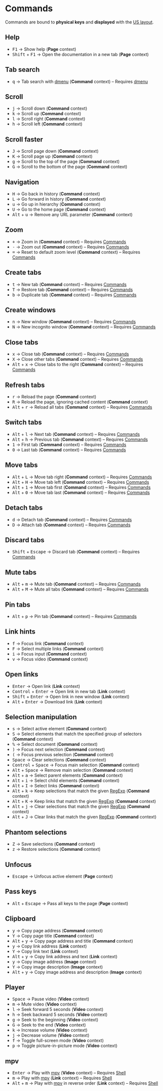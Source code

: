 # Commands

Commands are bound to **physical keys** and **displayed** with the [US layout][QWERTY].

## Help

- <kbd>F1</kbd> → Show help (**Page** context)
- <kbd>Shift</kbd> + <kbd>F1</kbd> → Open the documentation in a new tab (**Page** context)

## Tab search

- <kbd>q</kbd> → Tab search with [dmenu] (**Command** context) – Requires [dmenu][chrome-dmenu]

## Scroll

- <kbd>j</kbd> → Scroll down (**Command** context)
- <kbd>k</kbd> → Scroll up (**Command** context)
- <kbd>l</kbd> → Scroll right (**Command** context)
- <kbd>h</kbd> → Scroll left (**Command** context)

## Scroll faster

- <kbd>J</kbd> → Scroll page down (**Command** context)
- <kbd>K</kbd> → Scroll page up (**Command** context)
- <kbd>g</kbd> → Scroll to the top of the page (**Command** context)
- <kbd>G</kbd> → Scroll to the bottom of the page (**Command** context)

## Navigation

- <kbd>H</kbd> → Go back in history (**Command** context)
- <kbd>L</kbd> → Go forward in history (**Command** context)
- <kbd>u</kbd> → Go up in hierarchy (**Command** context)
- <kbd>U</kbd> → Go to the home page (**Command** context)
- <kbd>Alt</kbd> + <kbd>u</kbd> → Remove any URL parameter (**Command** context)

## Zoom

- <kbd>+</kbd> → Zoom in (**Command** context) – Requires [Commands]
- <kbd>-</kbd> → Zoom out (**Command** context) – Requires [Commands]
- <kbd>=</kbd> → Reset to default zoom level (**Command** context) – Requires [Commands]

## Create tabs

- <kbd>t</kbd> → New tab (**Command** context) – Requires [Commands]
- <kbd>T</kbd> → Restore tab (**Command** context) – Requires [Commands]
- <kbd>b</kbd> → Duplicate tab (**Command** context) – Requires [Commands]

## Create windows

- <kbd>n</kbd> → New window (**Command** context) – Requires [Commands]
- <kbd>N</kbd> → New incognito window (**Command** context) – Requires [Commands]

## Close tabs

- <kbd>x</kbd> → Close tab (**Command** context) – Requires [Commands]
- <kbd>X</kbd> → Close other tabs (**Command** context) – Requires [Commands]
- <kbd>Alt</kbd> + <kbd>x</kbd> → Close tabs to the right (**Command** context) – Requires [Commands]

## Refresh tabs

- <kbd>r</kbd> → Reload the page (**Command** context)
- <kbd>R</kbd> → Reload the page, ignoring cached content (**Command** context)
- <kbd>Alt</kbd> + <kbd>r</kbd> → Reload all tabs (**Command** context) – Requires [Commands]

## Switch tabs

- <kbd>Alt</kbd> + <kbd>l</kbd> → Next tab (**Command** context) – Requires [Commands]
- <kbd>Alt</kbd> + <kbd>h</kbd> → Previous tab (**Command** context) – Requires [Commands]
- <kbd>1</kbd> → First tab (**Command** context) – Requires [Commands]
- <kbd>0</kbd> → Last tab (**Command** context) – Requires [Commands]

## Move tabs

- <kbd>Alt</kbd> + <kbd>L</kbd> → Move tab right (**Command** context) – Requires [Commands]
- <kbd>Alt</kbd> + <kbd>H</kbd> → Move tab left (**Command** context) – Requires [Commands]
- <kbd>Alt</kbd> + <kbd>1</kbd> → Move tab first (**Command** context) – Requires [Commands]
- <kbd>Alt</kbd> + <kbd>0</kbd> → Move tab last (**Command** context) – Requires [Commands]

## Detach tabs

- <kbd>d</kbd> → Detach tab (**Command** context) – Requires [Commands]
- <kbd>D</kbd> → Attach tab (**Command** context) – Requires [Commands]

## Discard tabs

- <kbd>Shift</kbd> + <kbd>Escape</kbd> → Discard tab (**Command** context) – Requires [Commands]

## Mute tabs

- <kbd>Alt</kbd> + <kbd>m</kbd> → Mute tab (**Command** context) – Requires [Commands]
- <kbd>Alt</kbd> + <kbd>M</kbd> → Mute all tabs (**Command** context) – Requires [Commands]

## Pin tabs

- <kbd>Alt</kbd> + <kbd>p</kbd> → Pin tab (**Command** context) – Requires [Commands]

## Link hints

- <kbd>f</kbd> → Focus link (**Command** context)
- <kbd>F</kbd> → Select multiple links (**Command** context)
- <kbd>i</kbd> → Focus input (**Command** context)
- <kbd>v</kbd> → Focus video (**Command** context)

## Open links

- <kbd>Enter</kbd> → Open link (**Link** context)
- <kbd>Control</kbd> + <kbd>Enter</kbd> → Open link in new tab (**Link** context)
- <kbd>Shift</kbd> + <kbd>Enter</kbd> → Open link in new window (**Link** context)
- <kbd>Alt</kbd> + <kbd>Enter</kbd> → Download link (**Link** context)

## Selection manipulation

- <kbd>s</kbd> → Select active element (**Command** context)
- <kbd>S</kbd> → Select elements that match the specified group of selectors (**Command** context)
- <kbd>%</kbd> → Select document (**Command** context)
- <kbd>)</kbd> → Focus next selection (**Command** context)
- <kbd>(</kbd> → Focus previous selection (**Command** context)
- <kbd>Space</kbd> → Clear selections (**Command** context)
- <kbd>Control</kbd> + <kbd>Space</kbd> → Focus main selection (**Command** context)
- <kbd>Alt</kbd> + <kbd>Space</kbd> → Remove main selection (**Command** context)
- <kbd>Alt</kbd> + <kbd>a</kbd> → Select parent elements (**Command** context)
- <kbd>Alt</kbd> + <kbd>i</kbd> → Select child elements (**Command** context)
- <kbd>Alt</kbd> + <kbd>I</kbd> → Select links (**Command** context)
- <kbd>Alt</kbd> + <kbd>k</kbd> → Keep selections that match the given [RegExp][Regular Expressions] (**Command** context)
- <kbd>Alt</kbd> + <kbd>K</kbd> → Keep links that match the given [RegExp][Regular Expressions] (**Command** context)
- <kbd>Alt</kbd> + <kbd>j</kbd> → Clear selections that match the given [RegExp][Regular Expressions] (**Command** context)
- <kbd>Alt</kbd> + <kbd>J</kbd> → Clear links that match the given [RegExp][Regular Expressions] (**Command** context)

## Phantom selections

- <kbd>Z</kbd> → Save selections (**Command** context)
- <kbd>z</kbd> → Restore selections (**Command** context)

## Unfocus

- <kbd>Escape</kbd> → Unfocus active element (**Page** context)

## Pass keys

- <kbd>Alt</kbd> + <kbd>Escape</kbd> → Pass all keys to the page (**Page** context)

## Clipboard

- <kbd>y</kbd> → Copy page address (**Command** context)
- <kbd>Y</kbd> → Copy page title (**Command** context)
- <kbd>Alt</kbd> + <kbd>y</kbd> → Copy page address and title (**Command** context)
- <kbd>y</kbd> → Copy link address (**Link** context)
- <kbd>Y</kbd> → Copy link text (**Link** context)
- <kbd>Alt</kbd> + <kbd>y</kbd> → Copy link address and text (**Link** context)
- <kbd>y</kbd> → Copy image address (**Image** context)
- <kbd>Y</kbd> → Copy image description (**Image** context)
- <kbd>Alt</kbd> + <kbd>y</kbd> → Copy image address and description (**Image** context)

## Player

- <kbd>Space</kbd> → Pause video (**Video** context)
- <kbd>m</kbd> → Mute video (**Video** context)
- <kbd>l</kbd> → Seek forward 5 seconds (**Video** context)
- <kbd>h</kbd> → Seek backward 5 seconds (**Video** context)
- <kbd>g</kbd> → Seek to the beginning (**Video** context)
- <kbd>G</kbd> → Seek to the end (**Video** context)
- <kbd>k</kbd> → Increase volume (**Video** context)
- <kbd>j</kbd> → Decrease volume (**Video** context)
- <kbd>f</kbd> → Toggle full-screen mode (**Video** context)
- <kbd>p</kbd> → Toggle picture-in-picture mode (**Video** context)

## mpv

- <kbd>Enter</kbd> → Play with [mpv] (**Video** context) – Requires [Shell]
- <kbd>m</kbd> → Play with [mpv] (**Link** context) – Requires [Shell]
- <kbd>Alt</kbd> + <kbd>m</kbd> → Play with [mpv] in reverse order (**Link** context) – Requires [Shell]

[QWERTY]: https://en.wikipedia.org/wiki/QWERTY

[mpv]: https://mpv.io
[dmenu]: https://tools.suckless.org/dmenu/

[Commands]: https://github.com/alexherbo2/chrome-commands
[Shell]: https://github.com/alexherbo2/chrome-shell
[chrome-dmenu]: https://github.com/alexherbo2/chrome-dmenu

[Regular Expressions]: https://developer.mozilla.org/en-US/docs/Web/JavaScript/Guide/Regular_Expressions
